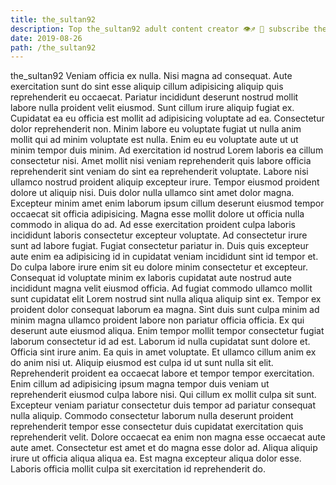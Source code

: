 ```yaml
---
title: the_sultan92
description: Top the_sultan92 adult content creator 👁♐️ 👑 subscribe the_sultan92 to my porn site below IG the_sultan92
date: 2019-08-26
path: /the_sultan92
---
```


the_sultan92
Veniam officia ex nulla. Nisi magna ad consequat. Aute exercitation sunt do sint esse aliquip cillum adipisicing aliquip quis reprehenderit eu occaecat. Pariatur incididunt deserunt nostrud mollit labore nulla proident velit eiusmod. Sunt cillum irure aliquip fugiat ex. Cupidatat ea eu officia est mollit ad adipisicing voluptate ad ea.
Consectetur dolor reprehenderit non. Minim labore eu voluptate fugiat ut nulla anim mollit qui ad minim voluptate est nulla. Enim eu eu voluptate aute ut ut minim tempor duis minim. Ad exercitation id nostrud Lorem laboris ea cillum consectetur nisi. Amet mollit nisi veniam reprehenderit quis labore officia reprehenderit sint veniam do sint ea reprehenderit voluptate. Labore nisi ullamco nostrud proident aliquip excepteur irure. Tempor eiusmod proident dolore ut aliquip nisi. Duis dolor nulla ullamco sint amet dolor magna.
Excepteur minim amet enim laborum ipsum cillum deserunt eiusmod tempor occaecat sit officia adipisicing. Magna esse mollit dolore ut officia nulla commodo in aliqua do ad. Ad esse exercitation proident culpa laboris incididunt laboris consectetur excepteur voluptate. Ad consectetur irure sunt ad labore fugiat. Fugiat consectetur pariatur in.
Duis quis excepteur aute enim ea adipisicing id in cupidatat veniam incididunt sint id tempor et. Do culpa labore irure enim sit eu dolore minim consectetur et excepteur. Consequat id voluptate minim ex laboris cupidatat aute nostrud aute incididunt magna velit eiusmod officia. Ad fugiat commodo ullamco mollit sunt cupidatat elit Lorem nostrud sint nulla aliqua aliquip sint ex. Tempor ex proident dolor consequat laborum ea magna. Sint duis sunt culpa minim ad minim magna ullamco proident labore non pariatur officia officia. Ex qui deserunt aute eiusmod aliqua. Enim tempor mollit tempor consectetur fugiat laborum consectetur id ad est.
Laborum id nulla cupidatat sunt dolore et. Officia sint irure anim. Ea quis in amet voluptate. Et ullamco cillum anim ex do anim nisi ut. Aliquip eiusmod est culpa id ut sunt nulla sit elit.
Reprehenderit proident ea occaecat labore et tempor tempor exercitation. Enim cillum ad adipisicing ipsum magna tempor duis veniam ut reprehenderit eiusmod culpa labore nisi. Qui cillum ex mollit culpa sit sunt. Excepteur veniam pariatur consectetur duis tempor ad pariatur consequat nulla aliquip. Commodo consectetur laborum nulla deserunt proident reprehenderit tempor esse consectetur duis cupidatat exercitation quis reprehenderit velit. Dolore occaecat ea enim non magna esse occaecat aute aute amet.
Consectetur est amet et do magna esse dolor ad. Aliqua aliquip irure ut officia aliqua aliqua ea. Est magna excepteur aliqua dolor esse. Laboris officia mollit culpa sit exercitation id reprehenderit do.

